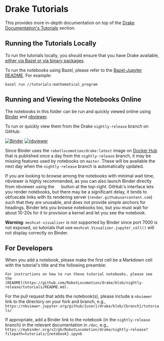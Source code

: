 # Drake Tutorials

This provides more in-depth documentation on top of the
[Drake Documentation's Tutorials](https://drake.mit.edu/#tutorials) section.

## Running the Tutorials Locally

To run the tutorials locally, you should ensure that you have Drake available, [either via Bazel or via binary packages](https://drake.mit.edu/installation.html).

To run the notebooks using Bazel, please refer to the
[Bazel-Jupyter README](../tools/jupyter/README.md#running-notebooks).
For example:

```
bazel run //tutorials:mathematical_program
```

## Running and Viewing the Notebooks Online

The notebooks in this folder can be run and quickly viewed online using
[Binder](https://mybinder.org) and [nbviewer](https://nbviewer.jupyter.org/).

To run or quickly view them from the Drake `nightly-release` branch on GitHub:

[![Binder](https://mybinder.org/badge_logo.svg)](https://mybinder.org/v2/gh/RobotLocomotion/drake/nightly-release?filepath=tutorials)
[![nbviewer](https://img.shields.io/badge/view%20on-nbviewer-brightgreen.svg)](https://nbviewer.jupyter.org/github/RobotLocomotion/drake/blob/nightly-release/tutorials/)

Since Binder uses the `robotlocomotion/drake:latest` image on
[Docker Hub](https://hub.docker.com/r/robotlocomotion/drake) that is published
once a day from the `nightly-release` branch, it may be missing features used by
notebooks on `master`. These will be available the next day when the
`nightly-release` branch is automatically updated.

If you are looking to browse among the notebooks with minimal wait time,
nbviewer is highly recommended, as you can also launch Binder directly from
nbviewer using the
<img width="15px" height="15px"
    src="https://nbviewer.jupyter.org/static/img/icon-binder-color.png"/>
button at the top-right.
GitHub's interface lets you render notebooks,
but there may be a significant delay, it tends to obfuscate links with its
rendering server (`render.githubusercontent.com`) such that they are unusable,
and does not provide simple anchors for headings.
Binder lets you browse notebooks too, but you must wait for about 10-20s for
it to provision a kernel and let you see the notebook.

**Warning**: `meshcat-visualizer` is not supported by Binder since port 7000 is
not exposed, so tutorials that use `meshcat.Visualizer.jupyter_cell()` will not
display correctly on Binder.

## For Developers

When you add a notebook, please make the first cell be a Markdown cell with the tutorial's title and the following preamble:

    For instructions on how to run these tutorial notebooks, please see the
    [README](https://github.com/RobotLocomotion/drake/blob/nightly-release/tutorials/README.md).

For the pull request that adds the notebook(s), please include a `nbviewer`
link to the directory on your fork and branch, e.g.,
`https://nbviewer.jupyter.org/github/{user}/drake/blob/{branch}/tutorials/`

If appropriate, add a Binder link to the notebook (in the `nightly-release`
branch) in the relevant documentation in `/doc`, e.g.,
`https://mybinder.org/v2/gh/RobotLocomotion/drake/nightly-release?filepath=tutorials/{notebook}.ipynb`
